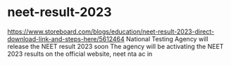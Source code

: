 # neet-result-2023
https://www.storeboard.com/blogs/education/neet-result-2023-direct-download-link-and-steps-here/5612464 National Testing Agency will release the NEET result 2023 soon The agency will be activating the NEET 2023 results on the official website, neet nta ac in

